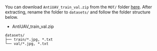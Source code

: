 You can download `AntiUAV_train_val.zip` from the `MOT/` folder [here](https://doi.org/10.5281/zenodo.15203123). After extracting, rename the folder to `datasets/` and follow the folder structure below.

- AntiUAV_train_val.zip

```
datasets/
├── train/*.jpg, *.txt
└── val/*.jpg, *.txt
```